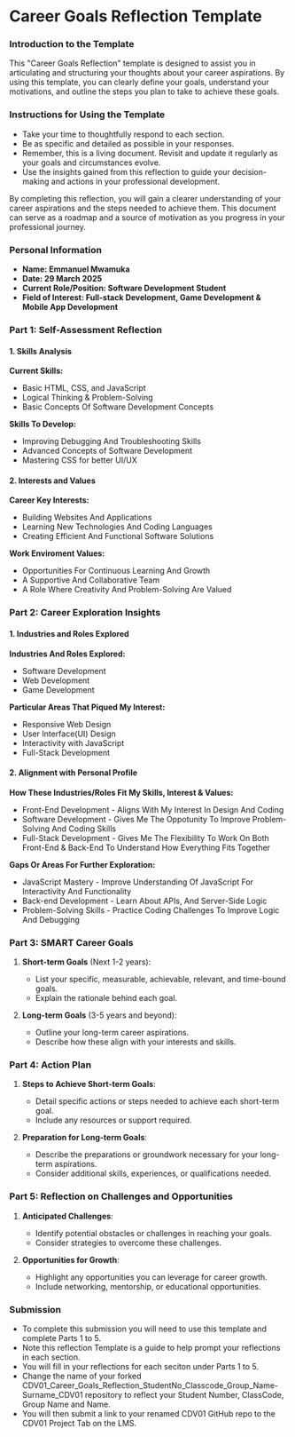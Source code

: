 # Career Goals Reflection Template

### Introduction to the Template

This "Career Goals Reflection" template is designed to assist you in articulating and structuring your thoughts about your career aspirations. By using this template, you can clearly define your goals, understand your motivations, and outline the steps you plan to take to achieve these goals.

### Instructions for Using the Template

- Take your time to thoughtfully respond to each section.
- Be as specific and detailed as possible in your responses.
- Remember, this is a living document. Revisit and update it regularly as your goals and circumstances evolve.
- Use the insights gained from this reflection to guide your decision-making and actions in your professional development.

By completing this reflection, you will gain a clearer understanding of your career aspirations and the steps needed to achieve them. This document can serve as a roadmap and a source of motivation as you progress in your professional journey.

### Personal Information

- **Name: Emmanuel Mwamuka**
- **Date: 29 March 2025**
- **Current Role/Position: Software Development Student**
- **Field of Interest: Full-stack Development, Game Development & Mobile App Development**

### Part 1: Self-Assessment Reflection

#### 1. **Skills Analysis**

**Current Skills:**

- Basic HTML, CSS, and JavaScript
- Logical Thinking & Problem-Solving
- Basic Concepts Of Software Development Concepts

**Skills To Develop:**

- Improving Debugging And Troubleshooting Skills
- Advanced Concepts of Software Development
- Mastering CSS for better UI/UX

#### 2. **Interests and Values**

**Career Key Interests:**

- Building Websites And Applications
- Learning New Technologies And Coding Languages
- Creating Efficient And Functional Software Solutions

**Work Enviroment Values:**

- Opportunities For Continuous Learning And Growth
- A Supportive And Collaborative Team
- A Role Where Creativity And Problem-Solving Are Valued

### Part 2: Career Exploration Insights

#### 1. **Industries and Roles Explored**

**Industries And Roles Explored:**

- Software Development
- Web Development
- Game Development

**Particular Areas That Piqued My Interest:**

- Responsive Web Design
- User Interface(UI) Design
- Interactivity with JavaScript
- Full-Stack Development

#### 2. **Alignment with Personal Profile**

**How These Industries/Roles Fit My Skills, Interest & Values:**

- Front-End Development - Aligns With My Interest In Design And Coding
- Software Development - Gives Me The Oppotunity To Improve Problem-Solving And Coding Skills
- Full-Stack Development - Gives Me The Flexibility To Work On Both Front-End & Back-End To Understand How Everything Fits Together

**Gaps Or Areas For Further Exploration:**

- JavaScript Mastery - Improve Understanding Of JavaScript For Interactivity And Functionality
- Back-end Development - Learn About APIs, And Server-Side Logic
- Problem-Solving Skills - Practice Coding Challenges To Improve Logic And Debugging

### Part 3: SMART Career Goals

1. **Short-term Goals** (Next 1-2 years):

   - List your specific, measurable, achievable, relevant, and time-bound goals.
   - Explain the rationale behind each goal.

2. **Long-term Goals** (3-5 years and beyond):

   - Outline your long-term career aspirations.
   - Describe how these align with your interests and skills.

### Part 4: Action Plan

1. **Steps to Achieve Short-term Goals**:

   - Detail specific actions or steps needed to achieve each short-term goal.
   - Include any resources or support required.

2. **Preparation for Long-term Goals**:

   - Describe the preparations or groundwork necessary for your long-term aspirations.
   - Consider additional skills, experiences, or qualifications needed.

### Part 5: Reflection on Challenges and Opportunities

1. **Anticipated Challenges**:

   - Identify potential obstacles or challenges in reaching your goals.
   - Consider strategies to overcome these challenges.

2. **Opportunities for Growth**:

   - Highlight any opportunities you can leverage for career growth.
   - Include networking, mentorship, or educational opportunities.

### Submission

- To complete this submission you will need to use this template and complete Parts 1 to 5.
- Note this reflection Template is a guide to help prompt your reflections in each section.
- You will fill in your reflections for each seciton under Parts 1 to 5.
- Change the name of your forked CDV01_Career_Goals_Reflection_StudentNo_Classcode_Group_Name-Surname_CDV01 repository to reflect your Student Number, ClassCode, Group Name and Name.
- You will then submit a link to your renamed CDV01 GitHub repo to the CDV01 Project Tab on the LMS.
